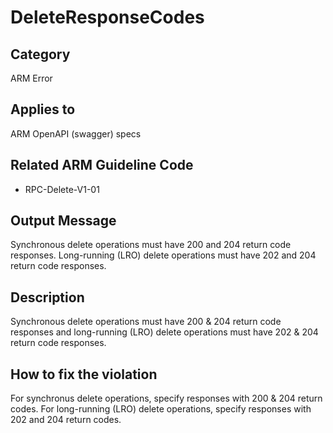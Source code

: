 # DeleteResponseCodes

## Category

ARM Error

## Applies to

ARM OpenAPI (swagger) specs

## Related ARM Guideline Code

- RPC-Delete-V1-01

## Output Message

Synchronous delete operations must have 200 and 204 return code responses.
Long-running (LRO) delete operations must have 202 and 204 return code responses.

## Description

Synchronous delete operations must have 200 & 204 return code responses and long-running (LRO) delete operations must have 202 & 204 return code responses.

## How to fix the violation

For synchronus delete operations, specify responses with 200 & 204 return codes.
For long-running (LRO) delete operations, specify  responses with 202 and 204 return codes.
